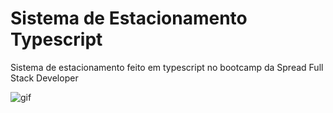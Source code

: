 # Sistema de Estacionamento Typescript

Sistema de estacionamento feito em typescript no bootcamp da Spread Full Stack Developer

![gif](https://user-images.githubusercontent.com/80066270/173709271-54862eac-9bdb-485a-b87f-0bbee57057d4.gif)
